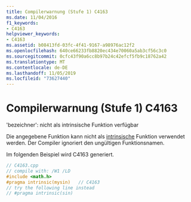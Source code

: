 ```yaml
---
title: Compilerwarnung (Stufe 1) C4163
ms.date: 11/04/2016
f1_keywords:
- C4163
helpviewer_keywords:
- C4163
ms.assetid: b08413fd-03fc-4f41-9167-a98976ac12f2
ms.openlocfilehash: 640ce66233fb8820ec434e70060a5ab3cf56c3c0
ms.sourcegitcommit: 0cfc43f90a6cc8b97b24c42efcf5fb9c18762a42
ms.translationtype: MT
ms.contentlocale: de-DE
ms.lasthandoff: 11/05/2019
ms.locfileid: "73627440"
---
```

# <a name="compiler-warning-level-1-c4163"></a>Compilerwarnung (Stufe 1) C4163

'bezeichner': nicht als intrinsische Funktion verfügbar

Die angegebene Funktion kann nicht als [intrinsische](../../preprocessor/intrinsic.md) Funktion verwendet werden. Der Compiler ignoriert den ungültigen Funktionsnamen.

Im folgenden Beispiel wird C4163 generiert.

```cpp
// C4163.cpp
// compile with: /W1 /LD
#include <math.h>
#pragma intrinsic(mysin)   // C4163
// try the following line instead
// #pragma intrinsic(sin)
```